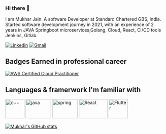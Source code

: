 ### Hi there 👋
I am Mukhar Jain. A software Developer at Standard Chartered GBS, India. Started software development journey in 2021, with an experience of 2 years in JAVA Springboot microservices,Golang, Cloud, React, CI/CD tools Jenkins, Gitlab.

[![Linkedin](https://img.shields.io/badge/-Mukhar-0077B5?logo=Linkedin&logoColor=white&link=https://www.linkedin.com/in/Mukhar/)](https://www.linkedin.com/in/Mukhar/)
[![Gmail](https://img.shields.io/badge/-Mukhar_Jain-c14438?logo=Gmail&logoColor=white&link=mailto:mukhar.jain2009@gmail.com)](mailto:mukhar.jain2009@gmail.com)


## Badges Earned in professional career

[![AWS Certified Cloud Practitioner](https://images.credly.com/size/150x150/images/00634f82-b07f-4bbd-a6bb-53de397fc3a6/image.png)](https://www.credly.com/badges/a1b7c852-d1c1-45f6-a05a-c107cad1b965/ "Cybersecurity Fundamentals")

## Languages & framerwork I'm familiar with

 <img src="https://i.redd.it/31b2ii8hchi31.jpg" alt="c++" width="60" height="60" />    <img src="https://static.javatpoint.com/core/images/java-logo1.png" alt="java" width="80" height="60" />   <img src="https://www.logo.wine/a/logo/Spring_Framework/Spring_Framework-Logo.wine.svg" alt="spring" width="80" height="60" />  <img src="https://www.datocms-assets.com/45470/1631110818-logo-react-js.png" alt="React" width="90" height="60" />  <img src="https://logowik.com/content/uploads/images/flutter5786.jpg" alt="Flutter" width="60" height="60" />
<!--
**Mukhar/Mukhar** is a ✨ _special_ ✨ repository because its `README.md` (this file) appears on your GitHub profile.



Here are some ideas to get you started:

- 🔭 I’m currently working on ...
- 🌱 I’m currently learning ...
- 👯 I’m looking to collaborate on ...
- 🤔 I’m looking for help with ...
- 💬 Ask me about ...
- 📫 How to reach me: ...
- 😄 Pronouns: ...
- ⚡ Fun fact: ...
-->
[![Mukhar's GitHub stats](https://github-readme-stats.vercel.app/api?username=Mukhar&show_icons=true&count_private=true&show_icons=true&theme=react)](https://github.com/Mukhar/github-readme-stats)
